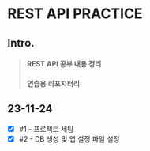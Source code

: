 # REST API PRACTICE

## Intro.
> #### REST API 공부 내용 정리
> #### 연습용 리포지터리

## 23-11-24
- [x] #1 - 프로젝트 세팅
- [x] #2 - DB 생성 및 앱 설정 파일 설정
